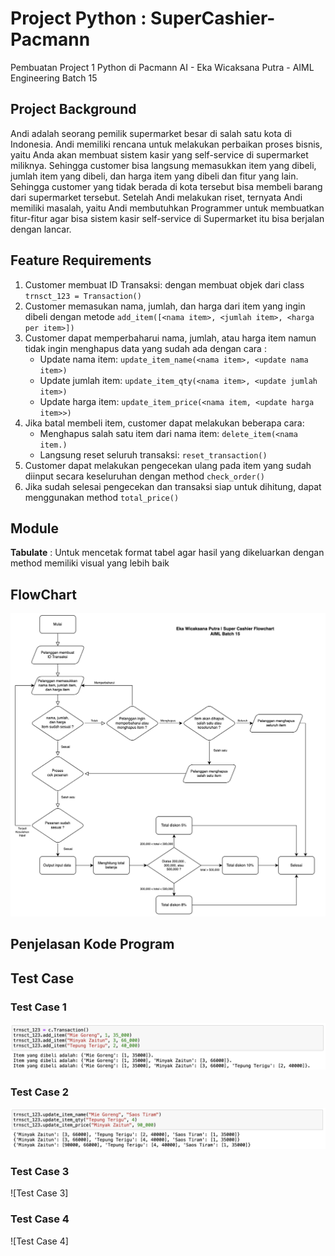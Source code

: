 # Project Python : SuperCashier-Pacmann
Pembuatan Project 1 Python di Pacmann AI - Eka Wicaksana Putra - AIML Engineering Batch 15

## Project Background
Andi adalah seorang pemilik supermarket besar di salah satu kota di Indonesia. Andi memiliki
rencana untuk melakukan perbaikan proses bisnis, yaitu Anda akan membuat sistem kasir yang
self-service di supermarket miliknya. Sehingga customer bisa langsung memasukkan item yang
dibeli, jumlah item yang dibeli, dan harga item yang dibeli dan fitur yang lain.
Sehingga customer yang tidak berada di kota tersebut bisa membeli barang dari supermarket
tersebut. Setelah Andi melakukan riset, ternyata Andi memiliki masalah, yaitu Andi membutuhkan
Programmer untuk membuatkan fitur-fitur agar bisa sistem kasir self-service di Supermarket itu
bisa berjalan dengan lancar.

## Feature Requirements
1. Customer membuat ID Transaksi: dengan membuat objek dari class `trnsct_123 = Transaction()`
2. Customer memasukan nama, jumlah, dan harga dari item yang ingin dibeli dengan metode `add_item([<nama item>, <jumlah item>, <harga per item>])`
3. Customer dapat memperbaharui nama, jumlah, atau harga item namun tidak ingin menghapus data yang sudah ada dengan cara :
   - Update nama item: `update_item_name(<nama item>, <update nama item>)`
   - Update jumlah item: `update_item_qty(<nama item>, <update jumlah item>)`
   - Update harga item: `update_item_price(<nama item, <update harga item>>)`
4. Jika batal membeli item, customer dapat melakukan beberapa cara:
   - Menghapus salah satu item dari nama item: `delete_item(<nama item.)`
   - Langsung reset seluruh transaksi: `reset_transaction()`
5. Customer dapat melakukan pengecekan ulang pada item yang sudah diinput secara keseluruhan dengan method `check_order()`
6. Jika sudah selesai pengecekan dan transaksi siap untuk dihitung, dapat menggunakan method `total_price()`

## Module
**Tabulate** : Untuk mencetak format tabel agar hasil yang dikeluarkan dengan method memiliki visual yang lebih baik

## FlowChart
![Flowchart](https://github.com/Ekawicaksana/python-SuperCashier-Pacmann/blob/085604bd5aa0bbf425d0f233c43a8f05f91250cf/Screenshot%202023-09-10%20at%2019.22.08.png)

## Penjelasan Kode Program



## Test Case
### Test Case 1
![Test Case 1](https://github.com/Ekawicaksana/python-SuperCashier-Pacmann/blob/01cd7a8aed4a8ff98ec7cd7e742d543b3786ef28/Folder/Test%20Case%201.png)


### Test Case 2
![Test Case 2](https://github.com/Ekawicaksana/python-SuperCashier-Pacmann/blob/7759a12f77d9e03c5740d4d3e86d33ee127bce4d/Folder/Test%20Case%202.png)


### Test Case 3
![Test Case 3]


### Test Case 4
![Test Case 4]
